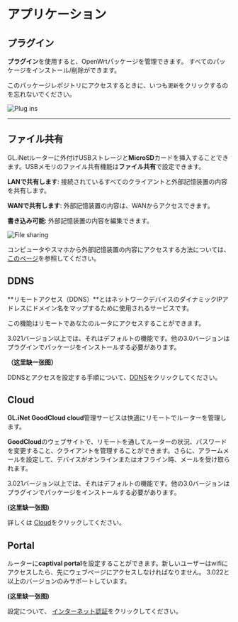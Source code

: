 # アプリケーション



## プラグイン

**プラグイン**を使用すると、OpenWrtパッケージを管理できます。 すべてのパッケージをインストール/削除ができます。

このパッケージレポジトリにアクセスするときに、いつも`更新`をクリックするのを忘れないでください。

![Plug ins](https://static.gl-inet.com/docs/jp/3/setup/mini_router/applications/plus-ins.png)



---

## ファイル共有

GL.iNetルーターに外付けUSBストレージと**MicroSD**カードを挿入することできます。USBメモリのファイル共有機能は**ファイル共有**で設定できます。

**LANで共有します**: 接続されているすべてのクライアントと外部記憶装置の内容を共有します。

**WANで共有します**: 外部記憶装置の内容は、WANからアクセスできます。

**書き込み可能**: 外部記憶装置の内容を編集できます。

![File sharing](https://static.gl-inet.com/docs/jp/3/setup/mini_router/applications/file_sharing.png)



コンピュータやスマホから外部記憶装置の内容にアクセスする方法については、[このページ](https://docs.gl-inet.com/jp/3/app/file_sharing/)を参照してください。

## DDNS

**リモートアクセス（DDNS）**とはネットワークデバイスのダイナミックIPアドレスにドメイン名をマップするために使用されるサービスです。

この機能はリモートであなたのルータにアクセスすることができます。

3.021バージョン以上では、それはデフォルトの機能です。他の3.0バージョンはプラグインでパッケージをインストールする必要があります。 

**（这里缺一张图）**

DDNSとアクセスを設定する手順について、[DDNS](https://docs.gl-inet.com/jp/3/app/ddns/)をクリックしてください。

## Cloud

**GL.iNet GoodCloud cloud**管理サービスは快適にリモートでルーターを管理します。

**GoodCloud**のウェブサイトで、リモートを通してルーターの状況、パスワードを変更すること、クライアントを管理することができます。さらに、アラームメールを設定して、デバイスがオンラインまたはオフライン時、メールを受け取られます。

3.021バージョン以上では、それはデフォルトの機能です。他の3.0バージョンはプラグインでパッケージをインストールする必要があります。

**(这里缺一张图)**

詳しくは [Cloud](https://docs.gl-inet.com/jp/3/app/cloud/)をクリックしてください。

## Portal

ルーターに**captival portal**を設定することができます。新しいユーザーはwifiにアクセスしたら、先にウェブページにアクセスしなければなりません。
3.022と以上のバージョンのみサポートしています。

**(这里缺一张图)**

設定について、  [インターネット認証](https://docs.gl-inet.com/en/3/app/captive_portal/)をクリックしてください。

